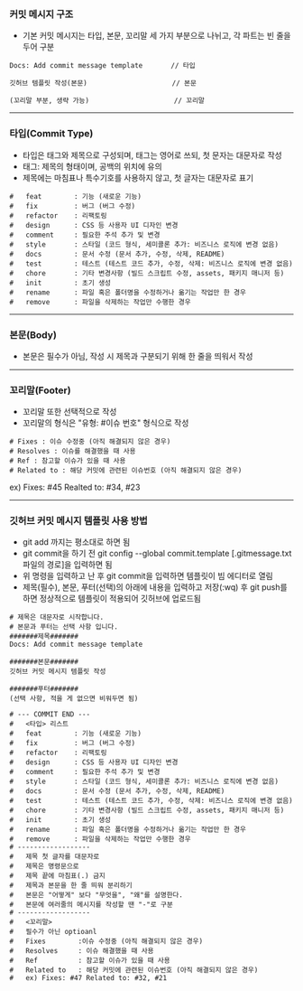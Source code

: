 ### 커밋 메시지 구조
 
- 기본 커밋 메시지는 타입, 본문, 꼬리말 세 가지 부분으로 나뉘고, 각 파트는 빈 줄을 두어 구분

```
Docs: Add commit message template       // 타입

깃허브 템플릿 작성(본문)                     // 본문

(꼬리말 부분, 생략 가능)                     // 꼬리말
```
  
---
  
### 타입(Commit Type)
  
- 타입은 태그와 제목으로 구성되며, 태그는 영어로 쓰되, 첫 문자는 대문자로 작성
- 태그: 제목의 형태이며, 공백의 위치에 유의
- 제목에는 마침표나 특수기호를 사용하지 않고, 첫 글자는 대문자로 표기

```
#   feat        : 기능 (새로운 기능)
#   fix         : 버그 (버그 수정)
#   refactor    : 리팩토링
#   design      : CSS 등 사용자 UI 디자인 변경
#   comment     : 필요한 주석 추가 및 변경
#   style       : 스타일 (코드 형식, 세미콜론 추가: 비즈니스 로직에 변경 없음)
#   docs        : 문서 수정 (문서 추가, 수정, 삭제, README)
#   test        : 테스트 (테스트 코드 추가, 수정, 삭제: 비즈니스 로직에 변경 없음)
#   chore       : 기타 변경사항 (빌드 스크립트 수정, assets, 패키지 매니저 등)
#   init        : 초기 생성
#   rename      : 파일 혹은 폴더명을 수정하거나 옮기는 작업만 한 경우
#   remove      : 파일을 삭제하는 작업만 수행한 경우
```
  
---
  
### 본문(Body)
  
- 본문은 필수가 아님, 작성 시 제목과 구분되기 위해 한 줄을 띄워서 작성
  
---
  
### 꼬리말(Footer)
  
- 꼬리말 또한 선택적으로 작성
- 꼬리말의 형식은 "유형: #이슈 번호" 형식으로 작성
  
```
# Fixes : 이슈 수정중 (아직 해결되지 않은 경우)
# Resolves : 이슈를 해결했을 때 사용
# Ref : 참고할 이슈가 있을 때 사용
# Related to : 해당 커밋에 관련된 이슈번호 (아직 해결되지 않은 경우)
```
ex) Fixes: #45 Realted to: #34, #23
  
---

### 깃허브 커밋 메시지 템플릿 사용 방법
  
- git add 까지는 평소대로 하면 됨
- git commit을 하기 전 git config --global commit.template [.gitmessage.txt 파일의 경로]을 입력하면 됨
- 위 명령을 입력하고 난 후 git commit을 입력하면 템플릿이 빔 에디터로 열림
- 제목(필수), 본문, 푸터(선택)의 아래에 내용을 입력하고 저장(:wq) 후 git push를 하면 정상적으로 템플릿이 적용되어 깃허브에 업로드됨
  
```
# 제목은 대문자로 시작합니다.
# 본문과 푸터는 선택 사항 입니다.
#######제목#######
Docs: Add commit message template

#######본문#######
깃허브 커밋 메시지 템플릿 작성

#######푸터#######
(선택 사항, 적을 게 없으면 비워두면 됨)

# --- COMMIT END ---
#   <타입> 리스트
#   feat        : 기능 (새로운 기능)
#   fix         : 버그 (버그 수정)
#   refactor    : 리팩토링
#   design      : CSS 등 사용자 UI 디자인 변경
#   comment     : 필요한 주석 추가 및 변경
#   style       : 스타일 (코드 형식, 세미콜론 추가: 비즈니스 로직에 변경 없음)
#   docs        : 문서 수정 (문서 추가, 수정, 삭제, README)
#   test        : 테스트 (테스트 코드 추가, 수정, 삭제: 비즈니스 로직에 변경 없음)
#   chore       : 기타 변경사항 (빌드 스크립트 수정, assets, 패키지 매니저 등)
#   init        : 초기 생성
#   rename      : 파일 혹은 폴더명을 수정하거나 옮기는 작업만 한 경우
#   remove      : 파일을 삭제하는 작업만 수행한 경우
# ------------------
#   제목 첫 글자를 대문자로
#   제목은 명령문으로
#   제목 끝에 마침표(.) 금지
#   제목과 본문을 한 줄 띄워 분리하기
#   본문은 "어떻게" 보다 "무엇을", "왜"를 설명한다.
#   본문에 여러줄의 메시지를 작성할 땐 "-"로 구분
# ------------------
#   <꼬리말>
#   필수가 아닌 optioanl
#   Fixes        :이슈 수정중 (아직 해결되지 않은 경우)
#   Resolves     : 이슈 해결했을 때 사용
#   Ref          : 참고할 이슈가 있을 때 사용
#   Related to   : 해당 커밋에 관련된 이슈번호 (아직 해결되지 않은 경우)
#   ex) Fixes: #47 Related to: #32, #21
```